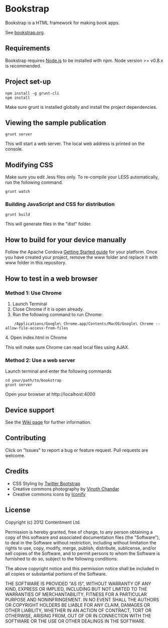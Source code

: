 # Bookstrap

Bookstrap is a HTML framework for making book apps.

See [bookstrap.org](http://bookstrap.org).

## Requirements

Bookstrap requires [Node.js](http://www.nodejs.org) to be installed with npm. Node version >= v0.8.x is recommended.

## Project set-up

	npm install -g grunt-cli
	npm install
	
Make sure grunt is installed globally and install the project dependencies.

## Viewing the sample publication

    grunt server

This will start a web server. The local web address is printed on the console.

## Modifying CSS

Make sure you edit .less files only. To re-compile your LESS automatically, run the following command.

    grunt watch

### Building JavaScript and CSS for distribution

    grunt build

This will generate files in the "dist" folder.

## How to build for your device manually

Follow the Apache Cordova [Getting Started guide](http://docs.phonegap.com/en/2.2.0/guide_getting-started_index.md.html) for your platform. Once you have created your project, remove the www folder and replace it with www folder in this repository.

## How to test in a web browser

### Method 1: Use Chrome

1. Launch Terminal
2. Close Chrome if it is open already.
3. Run the following command to run Chrome:

````
	/Applications/Google\ Chrome.app/Contents/MacOS/Google\ Chrome --allow-file-access-from-files
````

4\. Open index.html in Chrome

This will make sure Chrome can read local files using AJAX.

### Method 2: Use a web server

Launch terminal and enter the following commands

````
cd your/path/to/bookstrap
grunt server
````

Open your browser at http://localhost:4000

## Device support

See the [Wiki page](https://github.com/contentment/bookstrap/wiki/Device-support) for further information.

## Contributing

Click on "Issues" to report a bug or feature request. Pull requests are welcome.

## Credits

* CSS Styling by [Twitter Bootstrap](http://twitter.github.io/bootstrap/)
* Creative commons photography by [Vinoth Chandar](http://www.flickr.com/photos/vinothchandar)
* Creative commons icons by [Iconify](http://iconify.it/)

## License

Copyright (c) 2012 Contentment Ltd.

Permission is hereby granted, free of charge, to any person obtaining a copy of this software and associated documentation files (the "Software"), to deal in the Software without restriction, including without limitation the rights to use, copy, modify, merge, publish, distribute, sublicense, and/or sell copies of the Software, and to permit persons to whom the Software is furnished to do so, subject to the following conditions:

The above copyright notice and this permission notice shall be included in all copies or substantial portions of the Software.

THE SOFTWARE IS PROVIDED "AS IS", WITHOUT WARRANTY OF ANY KIND, EXPRESS OR IMPLIED, INCLUDING BUT NOT LIMITED TO THE WARRANTIES OF MERCHANTABILITY, FITNESS FOR A PARTICULAR PURPOSE AND NONINFRINGEMENT. IN NO EVENT SHALL THE AUTHORS OR COPYRIGHT HOLDERS BE LIABLE FOR ANY CLAIM, DAMAGES OR OTHER LIABILITY, WHETHER IN AN ACTION OF CONTRACT, TORT OR OTHERWISE, ARISING FROM, OUT OF OR IN CONNECTION WITH THE SOFTWARE OR THE USE OR OTHER DEALINGS IN THE SOFTWARE.
